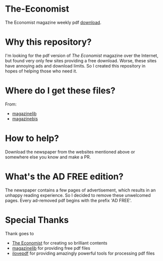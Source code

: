 # The-Economist
The Economist magazine weekly pdf [download](https://github.com/lry127/The-Economist/archive/refs/heads/main.zip).

# Why this repository?
I'm looking for the pdf version of *The Economist* magazine over the Internet, but found very only few sites providing a free download. Worse, these sites have annoying ads and download limits. So I created this repository in hopes of helping those who need it.

# Where do I get these files?
From:
- [magazinelib](https://magazinelib.com/?s=the+economist)
- [magazinebis](https://magazinebis.com/?s=The+Economist)

# How to help?
Download the newspaper from the websites mentioned above or somewhere else you know and make a PR.

# What's the AD FREE edition?
The newspaper contains a few pages of advertisement, which results in an unhappy reading experience. So I decided to remove these unwelcomed pages. Every ad-removed pdf begins with the prefix 'AD FREE'.

# Special Thanks
Thank goes to 
- [The Economist](https://www.economist.com/) for creating so brilliant contents
- [magazinelib](https://magazinelib.com/?s=the+economist) for providing free pdf files
- [ilovepdf](https://www.ilovepdf.com/) for providing amazingly powerful tools for processing pdf files
